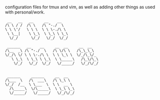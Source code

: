 configuration files for tmux and vim, as well as adding other things as used with personal/work.


```
 __   __   __     __    __    
/\ \ / /  /\ \   /\ "-./  \   
\ \ \'/   \ \ \  \ \ \-./\ \  
 \ \__|    \ \_\  \ \_\ \ \_\ 
  \/_/      \/_/   \/_/  \/_/ 
```

```
 ______   __    __     __  __     __  __    
/\__  _\ /\ "-./  \   /\ \/\ \   /\_\_\_\   
\/_/\ \/ \ \ \-./\ \  \ \ \_\ \  \/_/\_\/_  
   \ \_\  \ \_\ \ \_\  \ \_____\   /\_\/\_\ 
    \/_/   \/_/  \/_/   \/_____/   \/_/\/_/ 
                                            
```

```
 ______     ______     __  __    
/\___  \   /\  ___\   /\ \_\ \   
\/_/  /__  \ \___  \  \ \  __ \  
  /\_____\  \/\_____\  \ \_\ \_\ 
  \/_____/   \/_____/   \/_/\/_/ 
                                
```

                             

